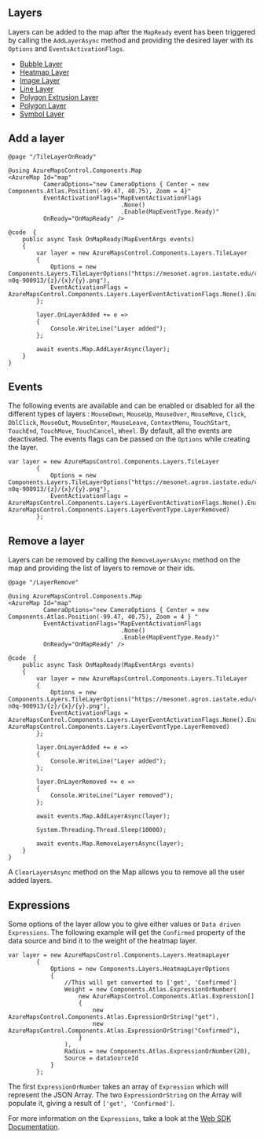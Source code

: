 ## Layers

Layers can be added to the map after the `MapReady` event has been triggered by calling the `AddLayerAsync` method and providing the desired layer with its `Options` and `EventsActivationFlags`. 

- [Bubble Layer](./bubblelayer)
- [Heatmap Layer](./heatmaplayer)
- [Image Layer](./imagelayer)
- [Line Layer](./linelayer)
- [Polygon Extrusion Layer](./polygonextrusionlayer)
- [Polygon Layer](./polygonlayer)
- [Symbol Layer](./symbollayer)

## Add a layer

```
@page "/TileLayerOnReady"

@using AzureMapsControl.Components.Map
<AzureMap Id="map"
          CameraOptions="new CameraOptions { Center = new Components.Atlas.Position(-99.47, 40.75), Zoom = 4}"
          EventActivationFlags="MapEventActivationFlags
                                .None()
                                .Enable(MapEventType.Ready)"
          OnReady="OnMapReady" />

@code  {
    public async Task OnMapReady(MapEventArgs events)
    {
        var layer = new AzureMapsControl.Components.Layers.TileLayer
        {
            Options = new Components.Layers.TileLayerOptions("https://mesonet.agron.iastate.edu/cache/tile.py/1.0.0/nexrad-n0q-900913/{z}/{x}/{y}.png"),
            EventActivationFlags = AzureMapsControl.Components.Layers.LayerEventActivationFlags.None().Enable(AzureMapsControl.Components.Layers.LayerEventType.LayerAdded)
        };

        layer.OnLayerAdded += e =>
        {
            Console.WriteLine("Layer added");
        };

        await events.Map.AddLayerAsync(layer);
    }
}
```

## Events

The following events are available and can be enabled or disabled for all the different types of layers : `MouseDown`, `MouseUp`, `MouseOver`, `MouseMove`, `Click`, `DblClick`, `MouseOut`, `MouseEnter`, `MouseLeave`, `ContextMenu`, `TouchStart`, `TouchEnd`, `TouchMove`, `TouchCancel`, `Wheel`. By default, all the events are deactivated. The events flags can be passed on the `Options` while creating the layer.

```
var layer = new AzureMapsControl.Components.Layers.TileLayer
        {
            Options = new Components.Layers.TileLayerOptions("https://mesonet.agron.iastate.edu/cache/tile.py/1.0.0/nexrad-n0q-900913/{z}/{x}/{y}.png"),
            EventActivationFlags = AzureMapsControl.Components.Layers.LayerEventActivationFlags.None().Enable(AzureMapsControl.Components.Layers.LayerEventType.LayerAdded, AzureMapsControl.Components.Layers.LayerEventType.LayerRemoved)
        };
```

## Remove a layer

Layers can be removed by calling the `RemoveLayersAsync` method on the map and providing the list of layers to remove or their ids. 

```
@page "/LayerRemove"

@using AzureMapsControl.Components.Map
<AzureMap Id="map"
          CameraOptions="new CameraOptions { Center = new Components.Atlas.Position(-99.47, 40.75), Zoom = 4 } "
          EventActivationFlags="MapEventActivationFlags
                                .None()
                                .Enable(MapEventType.Ready)"
          OnReady="OnMapReady" />

@code  {
    public async Task OnMapReady(MapEventArgs events)
    {
        var layer = new AzureMapsControl.Components.Layers.TileLayer
        {
            Options = new Components.Layers.TileLayerOptions("https://mesonet.agron.iastate.edu/cache/tile.py/1.0.0/nexrad-n0q-900913/{z}/{x}/{y}.png"),
            EventActivationFlags = AzureMapsControl.Components.Layers.LayerEventActivationFlags.None().Enable(AzureMapsControl.Components.Layers.LayerEventType.LayerAdded, AzureMapsControl.Components.Layers.LayerEventType.LayerRemoved)
        };

        layer.OnLayerAdded += e =>
        {
            Console.WriteLine("Layer added");
        };

        layer.OnLayerRemoved += e =>
        {
            Console.WriteLine("Layer removed");
        };

        await events.Map.AddLayerAsync(layer);

        System.Threading.Thread.Sleep(10000);

        await events.Map.RemoveLayersAsync(layer);
    }
}
```

A `ClearLayersAsync` method on the Map allows you to remove all the user added layers.

## Expressions

Some options of the layer allow you to give either values or `Data driven Expressions`. The following example will get the `Confirmed` property of the data source and bind it to the weight of the heatmap layer.

```
var layer = new AzureMapsControl.Components.Layers.HeatmapLayer
        {
            Options = new Components.Layers.HeatmapLayerOptions
            {
                //This will get converted to ['get', 'Confirmed']
                Weight = new Components.Atlas.ExpressionOrNumber(
                    new AzureMapsControl.Components.Atlas.Expression[]
                    {
                        new AzureMapsControl.Components.Atlas.ExpressionOrString("get"),
                        new AzureMapsControl.Components.Atlas.ExpressionOrString("Confirmed"),
                    }
                ),
                Radius = new Components.Atlas.ExpressionOrNumber(20),
                Source = dataSourceId
            }
        };
```

The first `ExpressionOrNumber` takes an array of `Expression` which will represent the JSON Array. The two `ExpressionOrString` on the Array will populate it, giving a result of `['get', 'Confirmed']`. 

For more information on the `Expressions`, take a look at the [Web SDK Documentation](https://docs.microsoft.com/en-us/azure/azure-maps/data-driven-style-expressions-web-sdk).